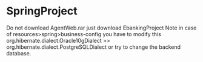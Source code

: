 # SpringProject
Do not download AgentWeb.rar just  download EbankingProject
Note in case of resources>spring>business-config you have to modify this org.hibernate.dialect.Oracle10gDialect >> org.hibernate.dialect.PostgreSQLDialect
or try to change the backend database.
